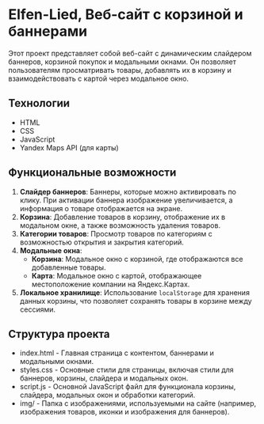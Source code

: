 # Elfen-Lied, Веб-сайт с корзиной и баннерами

Этот проект представляет собой веб-сайт с динамическим слайдером баннеров, корзиной покупок и модальными окнами. Он позволяет пользователям просматривать товары, добавлять их в корзину и взаимодействовать с картой через модальное окно.

## Технологии

- HTML
- CSS
- JavaScript
- Yandex Maps API (для карты)

## Функциональные возможности

1. **Слайдер баннеров**: Баннеры, которые можно активировать по клику. При активации баннера изображение увеличивается, а информация о товаре отображается на экране.
2. **Корзина**: Добавление товаров в корзину, отображение их в модальном окне, а также возможность удаления товаров.
3. **Категории товаров**: Просмотр товаров по категориям с возможностью открытия и закрытия категорий.
4. **Модальные окна**:
    - **Корзина**: Модальное окно с корзиной, где отображаются все добавленные товары.
    - **Карта**: Модальное окно с картой, отображающее местоположение компании на Яндекс.Картах.
5. **Локальное хранилище**: Использование `localStorage` для хранения данных корзины, что позволяет сохранять товары в корзине между сессиями.

## Структура проекта

- index.html - Главная страница с контентом, баннерами и модальными окнами.
- styles.css - Основные стили для страницы, включая стили для баннеров, корзины, слайдера и модальных окон.
- script.js - Основной JavaScript файл для функционала корзины, слайдера, модальных окон и обработки категорий.
- img/ - Папка с изображениями, используемыми на сайте (например, изображения товаров, иконки и изображения для баннеров).
